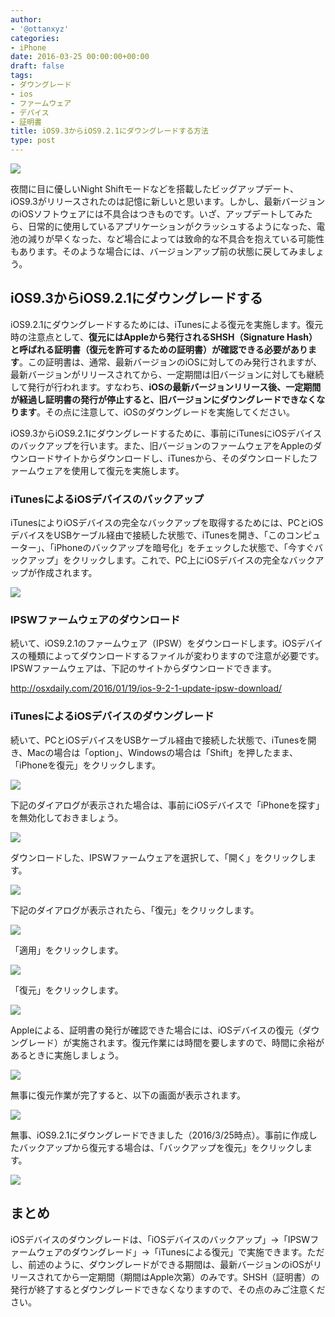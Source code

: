 ```yaml
---
author:
- '@ottanxyz'
categories:
- iPhone
date: 2016-03-25 00:00:00+00:00
draft: false
tags:
- ダウングレード
- ios
- ファームウェア
- デバイス
- 証明書
title: iOS9.3からiOS9.2.1にダウングレードする方法
type: post
---
```


![](160325-56f53a96b6a14-1.jpg)






夜間に目に優しいNight Shiftモードなどを搭載したビッグアップデート、iOS9.3がリリースされたのは記憶に新しいと思います。しかし、最新バージョンのiOSソフトウェアには不具合はつきものです。いざ、アップデートしてみたら、日常的に使用しているアプリケーションがクラッシュするようになった、電池の減りが早くなった、など場合によっては致命的な不具合を抱えている可能性もあります。そのような場合には、バージョンアップ前の状態に戻してみましょう。





## iOS9.3からiOS9.2.1にダウングレードする





iOS9.2.1にダウングレードするためには、iTunesによる復元を実施します。復元時の注意点として、**復元にはAppleから発行されるSHSH（Signature Hash）と呼ばれる証明書（復元を許可するための証明書）が確認できる必要があります**。この証明書は、通常、最新バージョンのiOSに対してのみ発行されますが、最新バージョンがリリースされてから、一定期間は旧バージョンに対しても継続して発行が行われます。すなわち、**iOSの最新バージョンリリース後、一定期間が経過し証明書の発行が停止すると、旧バージョンにダウングレードできなくなります**。その点に注意して、iOSのダウングレードを実施してください。





iOS9.3からiOS9.2.1にダウングレードするために、事前にiTunesにiOSデバイスのバックアップを行います。また、旧バージョンのファームウェアをAppleのダウンロードサイトからダウンロードし、iTunesから、そのダウンロードしたファームウェアを使用して復元を実施します。





### iTunesによるiOSデバイスのバックアップ





iTunesによりiOSデバイスの完全なバックアップを取得するためには、PCとiOSデバイスをUSBケーブル経由で接続した状態で、iTunesを開き、「このコンピューター」、「iPhoneのバックアップを暗号化」をチェックした状態で、「今すぐバックアップ」をクリックします。これで、PC上にiOSデバイスの完全なバックアップが作成されます。





![](160325-56f5442870d54.png)






### IPSWファームウェアのダウンロード





続いて、iOS9.2.1のファームウェア（IPSW）をダウンロードします。iOSデバイスの種類によってダウンロードするファイルが変わりますので注意が必要です。IPSWファームウェアは、下記のサイトからダウンロードできます。



http://osxdaily.com/2016/01/19/ios-9-2-1-update-ipsw-download/



### iTunesによるiOSデバイスのダウングレード





続いて、PCとiOSデバイスをUSBケーブル経由で接続した状態で、iTunesを開き、Macの場合は「option」、Windowsの場合は「Shift」を押したまま、「iPhoneを復元」をクリックします。





![](160325-56f53aa023ee4-1.png)






下記のダイアログが表示された場合は、事前にiOSデバイスで「iPhoneを探す」を無効化しておきましょう。





![](160325-56f53aa703b9e.png)






ダウンロードした、IPSWファームウェアを選択して、「開く」をクリックします。





![](160325-56f53aa829544.png)






下記のダイアログが表示されたら、「復元」をクリックします。





![](160325-56f53aaa0b4d8.png)






「適用」をクリックします。





![](160325-56f53aaabc103.png)






「復元」をクリックします。





![](160325-56f53aabc4db8.png)






Appleによる、証明書の発行が確認できた場合には、iOSデバイスの復元（ダウングレード）が実施されます。復元作業には時間を要しますので、時間に余裕があるときに実施しましょう。





![](160325-56f53aacaf9ea.png)






無事に復元作業が完了すると、以下の画面が表示されます。





![](160325-56f53ab182f4b.png)






無事、iOS9.2.1にダウングレードできました（2016/3/25時点）。事前に作成したバックアップから復元する場合は、「バックアップを復元」をクリックします。





![](160325-56f53aba7ed51.png)






## まとめ





iOSデバイスのダウングレードは、「iOSデバイスのバックアップ」→「IPSWファームウェアのダウングレード」→「iTunesによる復元」で実施できます。ただし、前述のように、ダウングレードができる期間は、最新バージョンのiOSがリリースされてから一定期間（期間はApple次第）のみです。SHSH（証明書）の発行が終了するとダウングレードできなくなりますので、その点のみご注意ください。